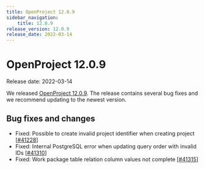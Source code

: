 ```yaml
---
title: OpenProject 12.0.9
sidebar_navigation:
    title: 12.0.9
release_version: 12.0.9
release_date: 2022-03-14
---
```


# OpenProject 12.0.9

Release date: 2022-03-14

We released [OpenProject 12.0.9](https://community.openproject.org/versions/1511).
The release contains several bug fixes and we recommend updating to the newest version.

<!--more-->
## Bug fixes and changes

- Fixed: Possible to create invalid project identifier when creating project \[[#41228](https://community.openproject.org/wp/41228)\]
- Fixed: Internal PostgreSQL error when updating query order with invalid IDs \[[#41310](https://community.openproject.org/wp/41310)\]
- Fixed: Work package table relation column values not complete  \[[#41315](https://community.openproject.org/wp/41315)\]
